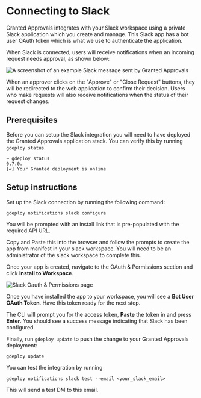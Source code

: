 # Connecting to Slack

Granted Approvals integrates with your Slack workspace using a private Slack application which you create and manage. This Slack app has a bot user OAuth token which is what we use to authenticate the application.

When Slack is connected, users will receive notifications when an incoming request needs approval, as shown below:

![A screenshot of an example Slack message sent by Granted Approvals](/img/slack-message.png)

When an approver clicks on the "Approve" or "Close Request" buttons, they will be redirected to the web application to confirm their decision. Users who make requests will also receive notifications when the status of their request changes.

## Prerequisites

Before you can setup the Slack integration you will need to have deployed the Granted Approvals application stack. You can verify this by running `gdeploy status`.

```
➜ gdeploy status
0.7.0.
[✔] Your Granted deployment is online
```

## Setup instructions

Set up the Slack connection by running the following command:

```
gdeploy notifications slack configure
```

You will be prompted with an install link that is pre-populated with the required API URL.

Copy and Paste this into the browser and follow the prompts to create the app from manifest in your slack workspace. You will need to be an administrator of the slack workspace to complete this.

Once your app is created, navigate to the OAuth & Permissions section and click **Install to Workspace**.

![Slack Oauth & Permissions page](/img/slack-permissions.png)

Once you have installed the app to your workspace, you will see a **Bot User OAuth Token**. Have this token ready for the next step.

The CLI will prompt you for the access token, **Paste** the token in and press **Enter**. You should see a success message indicating that Slack has been configured.

Finally, run `gdeploy update` to push the change to your Granted Approvals deployment:

```
gdeploy update
```

You can test the integration by running

```
gdeploy notifications slack test --email <your_slack_email>
```

This will send a test DM to this email.
